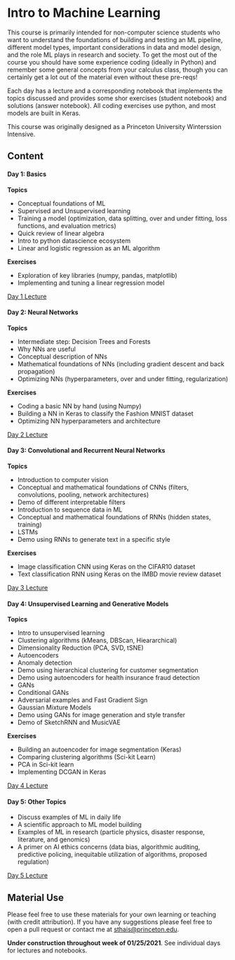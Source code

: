 # Intro to Machine Learning
This course is primarily intended for non-computer science students who want to understand the foundations of building and testing an ML pipeline, different model types, important considerations in data and model design, and the role ML plays in research and society. To get the most out of the course you should have some experience coding (ideally in Python) and remember some general concepts from your calculus class, though you can certainly get a lot out of the material even without these pre-reqs!

Each day has a lecture and a corresponding notebook that implements the topics discussed and provides some shor exercises (student notebook) and solutions (answer notebook). All coding exercises use python, and most models are built in Keras.

This course was originally designed as a Princeton University Winterssion Intensive. 

## Content

#### Day 1: Basics
**Topics**
- Conceptual foundations of ML
- Supervised and Unsupervised learning
- Training a model (optimization, data splitting, over and under fitting, loss functions, and evaluation metrics)
- Quick review of linear algebra
- Intro to python datascience ecosystem
- Linear and logistic regression as an ML algorithm

**Exercises**
- Exploration of key libraries (numpy, pandas, matplotlib)
- Implementing and tuning a linear regression model

[Day 1 Lecture](https://princeton.zoom.us/rec/share/LE9QgwUhH-i8OaWl_uyIhFd18HwD5eI9d_0AW1stDWco31Sg0TAdDBP_bly0SiGm.pEz6BA7R5kSHvBVF?startTime=1611598176000)

#### Day 2: Neural Networks 
**Topics**
- Intermediate step: Decision Trees and Forests
- Why NNs are useful
- Conceptual description of NNs
- Mathematical foundations of NNs (including gradient descent and back propagation)
- Optimizing NNs (hyperparameters, over and under fitting, regularization)

**Exercises**
- Coding a basic NN by hand (using Numpy)
- Building a NN in Keras to classify the Fashion MNIST dataset
- Optimizing NN hyperparameters and architecture

[Day 2 Lecture](https://princeton.zoom.us/rec/share/FdhEWbAZoP3uHFmsYqgG0uXbVnunJSMlLyRskrWc3vFZGE2X5Av0CSZGMfNds_gY.v-TB-H4Njtt2c22q?startTime=1611684755000)

#### Day 3: Convolutional and Recurrent Neural Networks
**Topics**
- Introduction to computer vision
- Conceptual and mathematical foundations of CNNs (filters, convolutions, pooling, network architectures)
- Demo of different interpretable filters
- Introduction to sequence data in ML
- Conceptual and mathematical foundations of RNNs (hidden states, training)
- LSTMs
- Demo using RNNs to generate text in a specific style

**Exercises**
- Image classification CNN using Keras on the CIFAR10 dataset
- Text classification RNN using Keras on the IMBD movie review dataset

[Day 3 Lecture](https://princeton.zoom.us/rec/share/YHBO38k-bvakNvdJziauK2Boq3nCbVw3RUueu0YlPYgkTyOyVWtQ5tWjWfY7aE0q.e4q2Y_NeXWJD5c8M?startTime=1611771197000)

#### Day 4: Unsupervised Learning and Generative Models
**Topics**
- Intro to unsupervised learning
- Clustering algorithms (kMeans, DBScan, Hieararchical) 
- Dimensionality Reduction (PCA, SVD, tSNE)
- Autoencoders
- Anomaly detection
- Demo using hierarchical clustering for customer segmentation
- Demo using autoencoders for health insurance fraud detection
- GANs
- Conditional GANs
- Adversarial examples and Fast Gradient Sign
- Gaussian Mixture Models
- Demo using GANs for image generation and style transfer
- Demo of SketchRNN and MusicVAE

**Exercises**
- Building an autoencoder for image segmentation (Keras)
- Comparing clustering algorithms (Sci-kit Learn)
- PCA in Sci-kit learn
- Implementing DCGAN in Keras

[Day 4 Lecture](https://princeton.zoom.us/rec/share/wE0yywHh4FkLj7q1dbsXZrnkyzx8_HPGPhXb5Ykp3Zjem1rW8wANj8C1Nsoo0lQR.EbUh0yeBdIiP8yNX?startTime=1611857502000)

#### Day 5: Other Topics
- Discuss examples of ML in daily life
- A scientific approach to ML model building
- Examples of ML in research (particle physics, disaster response, literature, and genomics)
- A primer on AI ethics concerns (data bias, algorithmic auditing, predictive policing, inequitable utilization of algorithms, proposed regulation)

[Day 5 Lecture](https://princeton.zoom.us/rec/share/BAu6ZhSPv8YLf8NuuzMTgafrvYy_qz8rE36D6DFl-eUM2kRvpIybOP6YQ5C1bG8l.OaXuQk_tE1LYB1Tg?startTime=1611944256000)

## Material Use
Please feel free to use these materials for your own learning or teaching (with credit attribution). If you have any suggestions please feel free to open a pull request or contact me at sthais@princeton.edu. 

**Under construction throughout week of 01/25/2021**. See individual days for lectures and notebooks.
